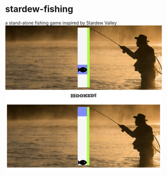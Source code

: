 # stardew-fishing
a stand-alone fishing game inspired by Stardew Valley
<img src="img/fishing.png">
<img src="img/hooked.png">